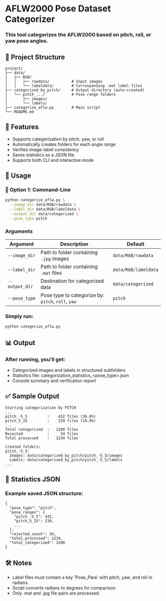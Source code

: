 # AFLW2000 Pose Dataset Categorizer

### This tool categorizes the AFLW2000 based on pitch, roll, or yaw pose angles. 

## 📁 Project Structure
```angular2html
project/
├── data/
│   ├── RGB/
│   │   ├── rawdata/          # Input images
│   │   └── labeldata/        # Corresponding .mat label files
├── categorized_by_pitch/     # Output directory (auto-created)
│   └── pitch_.../            # Pose range folders
│       ├── images/
│       └── labels/
├── categorize_aflw.py        # Main script
└── README.md
```
## 🔧 Features
* Supports categorization by pitch, yaw, or roll
* Automatically creates folders for each angle range
* Verifies image-label consistency
* Saves statistics as a JSON file
* Supports both CLI and interactive mode

## 🚀 Usage
### 🔹 Option 1: Command-Line

```bash 
python categorize_aflw.py \
  --image_dir data/RGB/rawdata \
  --label_dir data/RGB/labeldata \
  --output_dir data/categorized \
  --pose_type pitch
```

### Arguments
| Argument       | Description                                        | Default              |
| -------------- | -------------------------------------------------- | -------------------- |
| `--image_dir`  | Path to folder containing `.jpg` images            | `data/RGB/rawdata`   |
| `--label_dir`  | Path to folder containing `.mat` files             | `data/RGB/labeldata` |
| `--output_dir` | Destination for categorized data                   | `data/categorized`   |
| `--pose_type`  | Pose type to categorize by: `pitch`, `roll`, `yaw` | `pitch`              |

### Simply run:
```bash 
python categorize_aflw.py
```
## 📊 Output
### After running, you'll get:
* Categorized images and labels in structured subfolders
* Statistics file: categorization_statistics_<pose_type>.json
* Console summary and verification report

## ✅ Sample Output
```angular2html
Starting categorization by PITCH
...
pitch_-5_5         :    432 files (36.0%)
pitch_5_15         :    239 files (19.9%)
...
Total categorized  :   1200 files
Rejected           :     34 files
Total processed    :   1234 files

Created folders:
pitch_-5_5:
  Images: data/categorized_by_pitch/pitch_-5_5/images
  Labels: data/categorized_by_pitch/pitch_-5_5/labels
...
```

## 📁 Statistics JSON
### Example saved JSON structure:
```angular2html
{
  "pose_type": "pitch",
  "pose_ranges": {
    "pitch_-5_5": 432,
    "pitch_5_15": 239,
    ...
  },
  "rejected_count": 34,
  "total_processed": 1234,
  "total_categorized": 1200
}
```
## 🛠️ Notes
* Label files must contain a key 'Pose_Para' with pitch, yaw, and roll in radians.
* Script converts radians to degrees for comparison.
* Only .mat and .jpg file pairs are processed.
